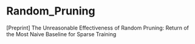 # Random_Pruning
[Preprint] The Unreasonable Effectiveness of Random Pruning: Return of the Most Naive Baseline for Sparse Training
